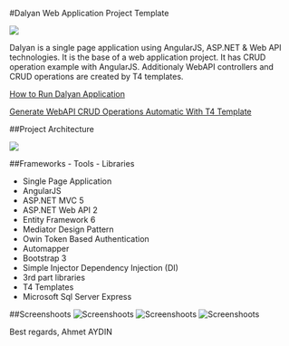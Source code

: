 #Dalyan Web Application Project Template

![](http://ahmet-aydin.net/wp-content/uploads/asp.jpg)

Dalyan is a single page application using AngularJS, ASP.NET & Web API technologies. It is the base of a web application project. It has CRUD operation example with AngularJS. Additionaly WebAPI controllers and CRUD operations are created by T4 templates.

[How to Run Dalyan Application](http://ahmet-aydin.net/2016/01/run-single-page-applications-spa-template-using-angularjs-web-api-owin-token-based-authentication-and-mediator-design-pattern/)

[Generate WebAPI CRUD Operations Automatic With T4 Template](http://ahmet-aydin.net/2016/01/generate-web-api-crud-operations-automatic-with-t4-template-on-dalyan-project/)

##Project Architecture

![](http://ahmet-aydin.net/wp-content/uploads/arc.jpg)


##Frameworks - Tools - Libraries
* Single Page Application
* AngularJS
* ASP.NET MVC 5
* ASP.NET Web API 2
* Entity Framework 6
* Mediator Design Pattern
* Owin Token Based Authentication
* Automapper
* Bootstrap 3
* Simple Injector Dependency Injection (DI)
* 3rd part libraries
* T4 Templates
* Microsoft Sql Server Express

##Screenshoots
![Screenshoots](https://github.com/aydnahmet/Dalyan/blob/master/Images/ss1.png)
![Screenshoots](https://github.com/aydnahmet/Dalyan/blob/master/Images/ss2.png)
![Screenshoots](https://github.com/aydnahmet/Dalyan/blob/master/Images/ss3.png)

Best regards, Ahmet AYDIN
